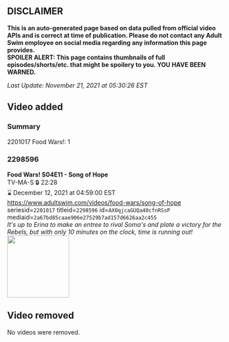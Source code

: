 ## DISCLAIMER
**This is an auto-generated page based on data pulled from official video APIs and is correct at time of publication. Please do not contact any Adult Swim employee on social media regarding any information this page provides.**  
**SPOILER ALERT: This page contains thumbnails of full episodes/shorts/etc. that might be spoilery to you. YOU HAVE BEEN WARNED.**  

_Last Update: November 21, 2021 at 05:30:26 EST_
## Video added
### Summary
2201017 Food Wars!: 1  
### 2298596
**Food Wars! S04E11 - Song of Hope**  
TV-MA-S 🔒 22:28  
⌛ December 12, 2021 at 04:59:00 EST  
https://www.adultswim.com/videos/food-wars/song-of-hope  
seriesid=`2201017` titleid=`2298596` id=`AX0qjcaGUQa40cfnRSsP` mediaid=`2a67bd85caae906e27529b7ad157d6626aa2c455`  
_It's up to Erina to make an entree to rival Soma's and plate a victory for the Rebels, but with only 10 minutes on the clock, time is running out!_  
<a href="https://media.cdn.adultswim.com/uploads/20211119/thumbnails/2_2111191136346-FoodWars_72_SongOfHope.png"><img src="https://media.cdn.adultswim.com/uploads/20211119/thumbnails/2_2111191136346-FoodWars_72_SongOfHope.png" height="144px" /></a>
## Video removed
No videos were removed.  
